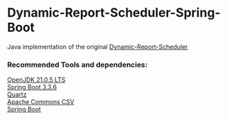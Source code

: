 # Dynamic-Report-Scheduler-Spring-Boot
Java implementation of the original [Dynamic-Report-Scheduler](https://github.com/ZareefJafar/Dynamic-Report-Scheduler/tree/main)


### Recommended Tools and dependencies:

[OpenJDK 21.0.5 LTS](https://learn.microsoft.com/en-us/java/openjdk/download#openjdk-21)\
[Spring Boot 3.3.6](https://start.spring.io/)\
[Quartz](https://www.quartz-scheduler.org/)\
[Apache Commons CSV](https://commons.apache.org/proper/commons-csv/)\
[Spring Boot](https://spring.io/projects/spring-boot)

